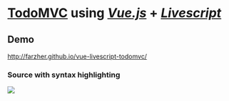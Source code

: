 # [TodoMVC](http://farzher.github.io/vue-livescript-todomvc/) using *[Vue.js](https://github.com/yyx990803/vue)* + *[Livescript](https://github.com/gkz/LiveScript)*

## Demo
http://farzher.github.io/vue-livescript-todomvc/

### Source with syntax highlighting
![](http://i.imgur.com/T14EK8o.png)
